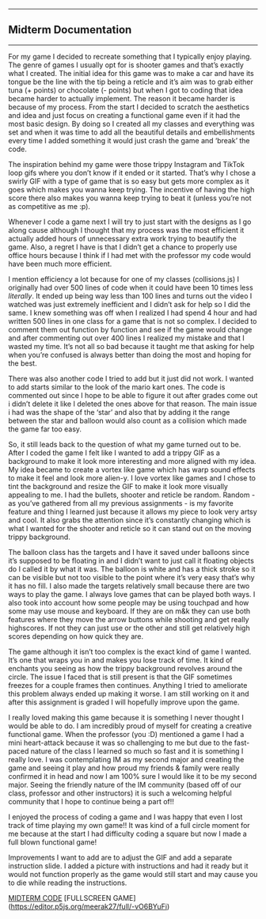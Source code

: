 ___
## Midterm Documentation
___

For my game I decided to recreate something that I typically enjoy playing. The genre of games I usually opt for is shooter games and that’s exactly what I created. The initial idea for this game was to make a car and have its tongue be the line with the tip being a reticle and it’s aim was to grab either tuna (+ points) or chocolate (- points) but when I got to coding that idea became harder to actually implement. The reason it became harder is because of my process. From the start I decided to scratch the aesthetics and idea and just focus on creating a functional game even if it had the most basic design. By doing so I created all my classes and everything was set and when it was time to add all the beautiful details and embellishments every time I added something it would just crash the game and ‘break’ the code. 

The inspiration behind my game were those trippy Instagram and TikTok loop gifs where you don’t know if it ended or it started. That’s why I chose a swirly GIF with a type of game that is so easy but gets more complex as it goes which makes you wanna keep trying. The incentive of having the high score there also makes you wanna keep trying to beat it (unless you’re not as competitive as me :p). 

Whenever I code a game next I will try to just start with the designs as I go along cause although I thought that my process was the most efficient it actually added hours of unnecessary extra work trying to beautify the game. Also, a regret I have is that I didn’t get a chance to properly use office hours because I think if I had met with the professor my code would have been much more efficient.

I mention efficiency a lot because for one of my classes (collisions.js) I originally had over 500 lines of code when it could have been 10 times less *literally*. It ended up being way less than 100 lines and turns out the video I watched was just extremely inefficient and I didn’t ask for help so I did the same. I knew something was off when I realized I had spend 4 hour and had written 500 lines in one class for a game that is not so complex. I decided to comment them out function by function and see if the game would change and after commenting out over 400 lines I realized my mistake and that I wasted my time. It’s not all so bad because it taught me that asking for help when you’re confused is always better than doing the most and hoping for the best.

There was also another code I tried to add but it just did not work. I wanted to add starts similar to the look of the mario kart ones. The code is commented out since I hope to be able to figure it out after grades come out i didn’t delete it like I deleted the ones above for that reason. The main issue i had was the shape of the ‘star’ and also that by adding it the range between the star and balloon would also count as a collision which made the game far too easy.

So, it still leads back to the question of what my game turned out to be. After I coded the game I felt like I wanted to add a trippy GIF as a background to make it look more interesting and more aligned with my idea. My idea became to create a vortex like game which has warp sound effects to make it feel and look more alien-y. I love vortex like games and I chose to tint the background and resize the GIF to make it look more visually appealing to me. I had the bullets, shooter and reticle be random. Random - as you’ve gathered from all my previous assignments - is my favorite feature and thing I learned just because it allows my piece to look very artsy and cool. It also grabs the attention since it’s constantly changing which is what I wanted for the shooter and reticle so it can stand out on the moving trippy background.

The balloon class has the targets and I have it saved under balloons since it’s supposed to be floating in and I didn’t want to just call it floating objects do I called it by what it was. The balloon is white and has a thick stroke so it can be visible but not too visible to the point where it’s very easy that’s why it has no fill. I also made the targets relatively small because there are two ways to play the game. I always love games that can be played both ways. I also took into account how some people may be using touchpad and how some may use mouse and keyboard. If they are on m&k they can use both features where they move the arrow buttons while shooting and get really highscores. If not they can just use or the other and still get relatively high scores depending on how quick they are.

The game although it isn’t too complex is the exact kind of game I wanted. It’s one that wraps you in and makes you lose track of time. It kind of enchants you seeing as how the trippy background revolves around the circle. The issue I faced that is still present is that the GIF sometimes freezes for a couple frames then continues. Anything I tried to ameliorate this problem always ended up making it worse. I am still working on it and after this assignment is graded I will hopefully improve upon the game. 

I really loved making this game because it is something I never thought I would be able to do. I am incredibly proud of myself for creating a creative functional game. When the professor (you :D) mentioned a game I had a mini heart-attack because it was so challenging to me but due to the fast-paced nature of the class I learned so much so fast and it is something I really love. I was contemplating IM as my second major and creating the game and seeing it play and how proud my friends & family were really confirmed it in head and now I am 100% sure I would like it to be my second major. Seeing the friendly nature of the IM community (based off of our class, professor and other instructors) it is such a welcoming helpful community that I hope to continue being a part of!!

I enjoyed the process of coding a game and I was happy that even I lost track of time playing my own game!! It was kind of a full circle moment for me because at the start I had difficulty coding a square but now I made a full blown functional game! 

Improvements I want to add are to adjust the GIF and add a separate instruction slide. I added a picture with instructions and had it ready but it would not function properly as the game would still start and may cause you to die while reading the instructions. 

[MIDTERM CODE](https://editor.p5js.org/meerak27/sketches/-vO6BYuFi)
[FULLSCREEN GAME] (https://editor.p5js.org/meerak27/full/-vO6BYuFi)
